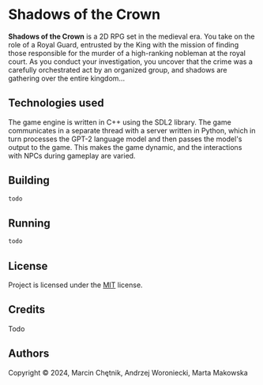 # Shadows of the Crown
**Shadows of the Crown** is a 2D RPG set in the medieval era. You take on the role of a Royal Guard, entrusted by the King with the mission of finding those responsible for the murder of a high-ranking nobleman at the royal court. As you conduct your investigation, you uncover that the crime was a carefully orchestrated act by an organized group, and shadows are gathering over the entire kingdom...

## Technologies used
The game engine is written in C++ using the SDL2 library. The game communicates in a separate thread with a server written in Python, which in turn processes the GPT-2 language model and then passes the model's output to the game. This makes the game dynamic, and the interactions with NPCs during gameplay are varied.

## Building
```bash
todo
```

## Running
```bash
todo
```

## License
Project is licensed under the [MIT](LICENSE) license.

## Credits
Todo

## Authors
Copyright &copy; 2024, Marcin Chętnik, Andrzej Woroniecki, Marta Makowska
